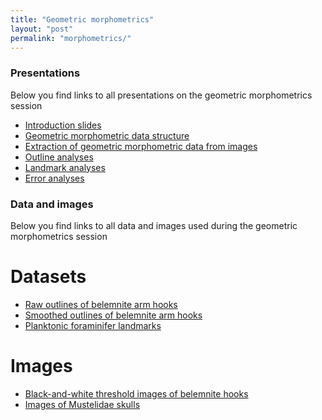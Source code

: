 ```yaml
---
title: "Geometric morphometrics"
layout: "post" 
permalink: "morphometrics/"
---
```


### Presentations

Below you find links to all presentations on the geometric morphometrics session

* [Introduction slides]({{site.baseurl}}/slides/3_morphometrics/Lecture1_Introduction.pdf)
* [Geometric morphometric data structure]({{site.baseurl}}/slides/3_morphometrics/Lecture2_DataTypes.pdf)
* [Extraction of geometric morphometric data from images]({{site.baseurl}}/slides/3_morphometrics/Lecture3_DataGathering.pdf)
* [Outline analyses]({{site.baseurl}}/slides/3_morphometrics/Lecture4_OutlineAnalyses.pdf)
* [Landmark analyses]({{site.baseurl}}/slides/3_morphometrics/Lecture5_LandmarkAnalyses.pdf)
* [Error analyses]({{site.baseurl}}/slides/3_morphometrics/Lecture6_ErrorAnalysis.pdf)

### Data and images

Below you find links to all data and images used during the geometric morphometrics session

# Datasets

* [Raw outlines of belemnite arm hooks]({{site.baseurl}}/data/3_morphometrics/Belemnite_RawOutline.nts)
* [Smoothed outlines of belemnite arm hooks]({{site.baseurl}}/data/3_morphometrics/Belemnite_SmoothedOutline.nts)
* [Planktonic foraminifer landmarks]({{site.baseurl}}/data/3_morphometrics/SacculiferLandmarks.tps)

# Images

* [Black-and-white threshold images of belemnite hooks](https://drive.google.com/drive/folders/1WkWmZoLQskLs82K334xG4jB5An3EwHEx?usp=sharing)
* [Images of Mustelidae skulls](https://drive.google.com/drive/folders/1rcUaaZDU3oICuPG52D545wOtBAUhRVav?usp=sharing)


